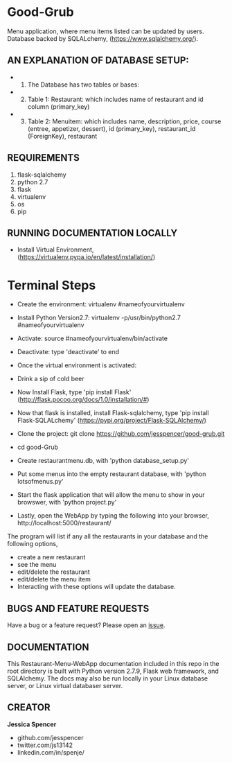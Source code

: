# Good-Grub

Menu application, where menu items listed can be updated by users. Database backed by SQLALchemy, (https://www.sqlalchemy.org/).

## AN EXPLANATION OF DATABASE SETUP:
* 1. The Database has two tables or bases:
* 2. Table 1: Restaurant: which includes name of restaurant and id column (primary_key)
* 3. Table 2: Menuitem: which includes name, description, price, course (entree, appetizer, dessert), id (primary_key), restaurant_id (ForeignKey), restaurant  

## REQUIREMENTS
1. flask-sqlalchemy
2. python 2.7
3. flask
4. virtualenv
5. os
6. pip

## RUNNING DOCUMENTATION LOCALLY
- Install Virtual Environment, (https://virtualenv.pypa.io/en/latest/installation/)
# Terminal Steps
* Create the environment: virtualenv #nameofyourvirtualenv

* Install Python Version2.7: virtualenv -p/usr/bin/python2.7 #nameofyourvirtualenv

* Activate: source #nameofyourvirtualenv/bin/activate
* Deactivate: type 'deactivate' to end

* Once the virtual environment is activated:
* Drink a sip of cold beer
* Now Install Flask, type 'pip install Flask' (http://flask.pocoo.org/docs/1.0/installation/#)
* Now that flask is installed, install Flask-sqlalchemy, type 'pip install Flask-SQLALchemy' (https://pypi.org/project/Flask-SQLAlchemy/)

* Clone the project: git clone https://github.com/jesspencer/good-grub.git

* cd good-Grub
* Create restaurantmenu.db, with 'python database_setup.py'
* Put some menus into the empty restaurant database, with 'python lotsofmenus.py'
* Start the flask application that will allow the menu to show in your browswer, with 'python project.py'
* Lastly, open the WebApp by typing the following into your browser, http://localhost:5000/restaurant/

The program will list if any all the restaurants in your database and the following options,
 * create a new restaurant
 * see the menu
 * edit/delete the restaurant
 * edit/delete the menu item
* Interacting with these options will update the database.

## BUGS AND FEATURE REQUESTS
Have a bug or a feature request? Please open an [issue](https://github.com/jesspencer/good-grub/issues/new).

## DOCUMENTATION
This Restaurant-Menu-WebApp documentation included in this repo in the root directory is built with Python version 2.7.9, Flask web framework, and SQLAlchemy.  The docs may also be run locally in your Linux database server, or Linux virtual databaser server.

## CREATOR
**Jessica Spencer**
- github.com/jesspencer
- twitter.com/js13142
- linkedin.com/in/spenje/
